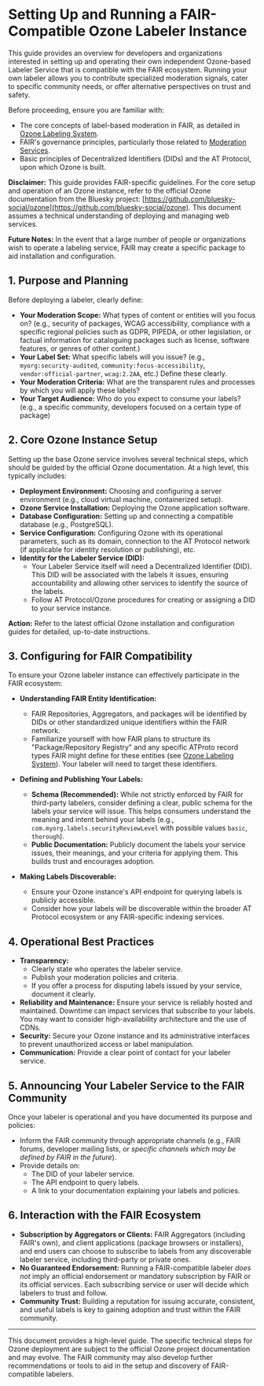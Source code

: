 # Setting Up and Running a FAIR-Compatible Ozone Labeler Instance

This guide provides an overview for developers and organizations interested in setting up and operating their own independent Ozone-based Labeler Service that is compatible with the FAIR ecosystem. Running your own labeler allows you to contribute specialized moderation signals, cater to specific community needs, or offer alternative perspectives on trust and safety.

Before proceeding, ensure you are familiar with:
- The core concepts of label-based moderation in FAIR, as detailed in [Ozone Labeling System](../../ozone-labeling-system.md).
- FAIR's governance principles, particularly those related to [Moderation Services](../../governance/moderation-services.md).
- Basic principles of Decentralized Identifiers (DIDs) and the AT Protocol, upon which Ozone is built.

**Disclaimer:** This guide provides FAIR-specific guidelines. For the core setup and operation of an Ozone instance, refer to the official Ozone documentation from the Bluesky project: [https://github.com/bluesky-social/ozone](https://github.com/bluesky-social/ozone). This document assumes a technical understanding of deploying and managing web services.

**Future Notes:** In the event that a large number of people or organizations wish to operate a labeling service, FAIR may create a specific package to aid installation and configuration.

## 1. Purpose and Planning

Before deploying a labeler, clearly define:

* **Your Moderation Scope:** What types of content or entities will you focus on? (e.g., security of packages, WCAG accessibility, compliance with a specific regional policies such as GDPR, PIPEDA, or other legislation, or factual information for cataloguing packages such as license, software features, or genres of other content.)
* **Your Label Set:** What specific labels will you issue? (e.g., `myorg:security-audited`, `community:focus-accessibility`, `vendor:official-partner`, `wcag:2.2AA`, etc.) Define these clearly.
* **Your Moderation Criteria:** What are the transparent rules and processes by which you will apply these labels?
* **Your Target Audience:** Who do you expect to consume your labels? (e.g., a specific community, developers focused on a certain type of package)

## 2. Core Ozone Instance Setup

Setting up the base Ozone service involves several technical steps, which should be guided by the official Ozone documentation. At a high level, this typically includes:

* **Deployment Environment:** Choosing and configuring a server environment (e.g., cloud virtual machine, containerized setup).
* **Ozone Service Installation:** Deploying the Ozone application software.
* **Database Configuration:** Setting up and connecting a compatible database (e.g., PostgreSQL).
* **Service Configuration:** Configuring Ozone with its operational parameters, such as its domain, connection to the AT Protocol network (if applicable for identity resolution or publishing), etc.
* **Identity for the Labeler Service (DID):**
    * Your Labeler Service itself will need a Decentralized Identifier (DID). This DID will be associated with the labels it issues, ensuring accountability and allowing other services to identify the source of the labels.
    * Follow AT Protocol/Ozone procedures for creating or assigning a DID to your service instance.

**Action:** Refer to the latest official Ozone installation and configuration guides for detailed, up-to-date instructions.

## 3. Configuring for FAIR Compatibility

To ensure your Ozone labeler instance can effectively participate in the FAIR ecosystem:

* **Understanding FAIR Entity Identification:**
    * FAIR Repositories, Aggregators, and packages will be identified by DIDs or other standardized unique identifiers within the FAIR network.
    * Familiarize yourself with how FAIR plans to structure its "Package/Repository Registry" and any specific ATProto record types FAIR might define for these entities (see [Ozone Labeling System](../../ozone-labeling-system.md)). Your labeler will need to target these identifiers.

* **Defining and Publishing Your Labels:**
    * **Schema (Recommended):** While not strictly enforced by FAIR for third-party labelers, consider defining a clear, public schema for the labels your service will issue. This helps consumers understand the meaning and intent behind your labels (e.g., `com.myorg.labels.securityReviewLevel` with possible values `basic`, `thorough`).
    * **Public Documentation:** Publicly document the labels your service issues, their meanings, and your criteria for applying them. This builds trust and encourages adoption.

* **Making Labels Discoverable:**
    * Ensure your Ozone instance's API endpoint for querying labels is publicly accessible.
    * Consider how your labels will be discoverable within the broader AT Protocol ecosystem or any FAIR-specific indexing services.

## 4. Operational Best Practices

* **Transparency:**
    * Clearly state who operates the labeler service.
    * Publish your moderation policies and criteria.
    * If you offer a process for disputing labels issued by your service, document it clearly.
* **Reliability and Maintenance:** Ensure your service is reliably hosted and maintained. Downtime can impact services that subscribe to your labels. You may want to consider high-availability architecture and the use of CDNs.
* **Security:** Secure your Ozone instance and its administrative interfaces to prevent unauthorized access or label manipulation.
* **Communication:** Provide a clear point of contact for your labeler service.

## 5. Announcing Your Labeler Service to the FAIR Community

Once your labeler is operational and you have documented its purpose and policies:

* Inform the FAIR community through appropriate channels (e.g., FAIR forums, developer mailing lists, or *specific channels which may be defined by FAIR in the future*).
* Provide details on:
    * The DID of your labeler service.
    * The API endpoint to query labels.
    * A link to your documentation explaining your labels and policies.

## 6. Interaction with the FAIR Ecosystem

* **Subscription by Aggregators or Clients:** FAIR Aggregators (including FAIR's own), and client applications (package browsers or installers), and end users can choose to subscribe to labels from any discoverable labeler service, including third-party or private ones.
* **No Guaranteed Endorsement:** Running a FAIR-compatible labeler _does not_ imply an official endorsement or mandatory subscription by FAIR or its official services. Each subscribing service or user will decide which labelers to trust and follow.
* **Community Trust:** Building a reputation for issuing accurate, consistent, and useful labels is key to gaining adoption and trust within the FAIR community.

---

This document provides a high-level guide. The specific technical steps for Ozone deployment are subject to the official Ozone project documentation and may evolve. The FAIR community may also develop further recommendations or tools to aid in the setup and discovery of FAIR-compatible labelers.
